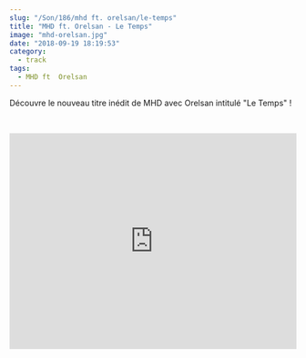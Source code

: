 ```yaml
--- 
slug: "/Son/186/mhd ft. orelsan/le-temps"
title: "MHD ft. Orelsan - Le Temps"
image: "mhd-orelsan.jpg"
date: "2018-09-19 18:19:53"
category:
  - track
tags:
  - MHD ft  Orelsan
---
```

<p>Découvre le nouveau titre inédit de MHD avec Orelsan intitulé "Le Temps" !</p><br/><p><iframe src="https://open.spotify.com/embed?uri=spotify%3Atrack%3A6wrJfHBRAz0Xl61SIs0kid" width="100%" height="380" frameborder="0" allowtransparency="true" allow="encrypted-media"></iframe></p>